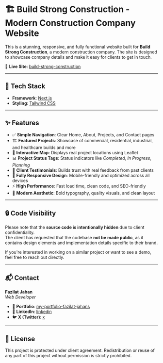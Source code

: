# 🏗️ Build Strong Construction - Modern Construction Company Website

This is a stunning, responsive, and fully functional website built for **Build Strong Construction**, a modern construction company. The site is designed to showcase company details and make it easy for clients to get in touch.

🔗 **Live Site**: [build-strong-construction](https://build-strong-construction.vercel.app/)

---

## 🚀 Tech Stack

- **Framework**: [Next.js](https://nextjs.org/)
- **Styling**: [Tailwind CSS](https://tailwindcss.com/)

---

## ✨ Features

- ✅ **Simple Navigation**: Clear Home, About, Projects, and Contact pages  
- 🏗️ **Featured Projects**: Showcase of commercial, residential, industrial, and healthcare builds and more 
- 📍 **Interactive Map**: Displays real project locations using Leaflet  
- 📊 **Project Status Tags**: Status indicators like _Completed_, _In Progress_, _Planning_  
- 💬 **Client Testimonials**: Builds trust with real feedback from past clients 
- 📱 **Fully Responsive Design**: Mobile-friendly and optimized across all devices  
- ⚡ **High Performance**: Fast load time, clean code, and SEO-friendly  
- 🎯 **Modern Aesthetic**: Bold typography, quality visuals, and clean layout 

---

## 🔒 Code Visibility

Please note that the **source code is intentionally hidden** due to client confidentiality.  
The client has requested that the codebase **not be made public**, as it contains design elements and implementation details specific to their brand.

If you're interested in working on a similar project or want to see a demo, feel free to reach out directly.

---

## 📬 Contact

**Fazilat Jahan**  
_Web Developer_

- 📂 **Portfolio**: [my-portfolio-fazilat-jahans](https://my-portfolio-fazilat-jahans-projects.vercel.app/)
- 🔗 **LinkedIn**: [linkedin](https://www.linkedin.com/in/fazilat-jahan-web-developer/)
- 🐦 **X (Twitter)**: [x](https://x.com/ItxFaziSays)

---

## 🧾 License

This project is protected under client agreement. Redistribution or reuse of any part of this project without permission is strictly prohibited.

